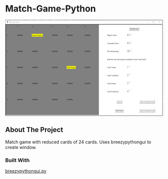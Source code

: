 # Match-Game-Python

![Memory game example picture](memoryGame000.PNG)

## About The Project
Match game with reduced cards of 24 cards. Uses breezypythongui to create window.

### Built With
[breezypythongui.py](https://lambertk.academic.wlu.edu/breezypythongui/)
